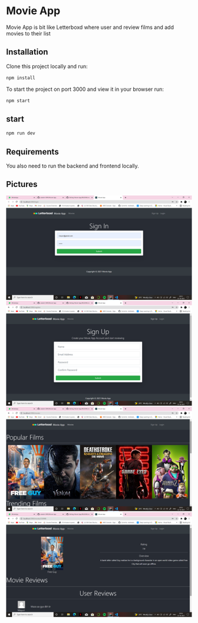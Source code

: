 # Movie App

Movie App is bit like Letterboxd where user and review films and add movies to their list

## Installation

Clone this project locally and run:

```bash
npm install
```

To start the project on port 3000 and view it in your browser run:

```bash
npm start
```

## start
```bash
npm run dev
```

## Requirements

You also need to run the backend and frontend locally.

## Pictures

<img src="https://github.com/adarsh-3099/Movie-App/blob/master/Screenshot%20(611).png" width="650" />

<img src="https://github.com/adarsh-3099/Movie-App/blob/master/Screenshot%20(612).png" width="650" />

<img src="https://github.com/adarsh-3099/Movie-App/blob/master/Screenshot%20(613).png" width="650" />

<img src="https://github.com/adarsh-3099/Movie-App/blob/master/Screenshot%20(614).png" width="650" />

